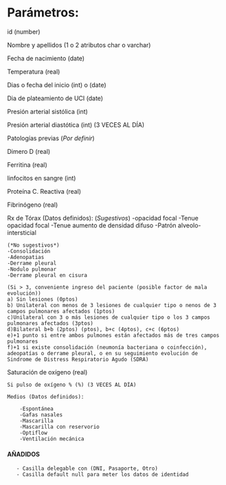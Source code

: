 # Parámetros:

id (number)

Nombre y apellidos (1 o 2 atributos char o varchar)

Fecha de nacimiento (date)

Temperatura (real)

Dias o fecha del inicio (int) o (date)

Dia de plateamiento de UCI (date)

Presión arterial sistólica (int)

Presión arterial diastótica (int) (3 VECES AL DÍA)

Patologías previas (*Por definir*)

Dimero D (real)

Ferritina (real)

linfocitos en sangre (int)

Proteína C. Reactiva (real)

Fibrinógeno (real)

Rx de Tórax (Datos definidos):
    (*Sugestivos*)
    -opacidad focal
    -Tenue opacidad focal
    -Tenue aumento de densidad difuso
    -Patrón alveolo-intersticial

    (*No sugestivos*)
    -Consolidación
    -Adenopatias
    -Derrame pleural
    -Nodulo pulmonar
    -Derrame pleural en cisura

    (Si > 3, conveniente ingreso del paciente (posible factor de mala evolución))
    a) Sin lesiones (0ptos)
    b) Unilateral con menos de 3 lesiones de cualquier tipo o nenos de 3 campos pulmonares afectados (1ptos)
    c)Unilateral con 3 o más lesiones de cualquier tipo o los 3 campos pulmonares afectados (3ptos)
    d)Bilateral b+b (2ptos) (ptos), b+c (4ptos), c+c (6ptos)
    e)+1 punto si entre ambos pulmones están afectados más de tres campos pulmonares
    f)+1 si existe consolidación (neumonía bacteriana o coinfección), adeopatías o derrame pleural, o en su seguimiento evolución de Sindrome de Distress Respiratorio Agudo (SDRA)

Saturación de oxígeno (real)
    
    Si pulso de oxígeno % (%) (3 VECES AL DÍA)
    
    Medios (Datos definidos):
        
        -Espontánea
        -Gafas nasales
        -Mascarilla
        -Mascarilla con reservorio
        -Optiflow
        -Ventilación mecánica
        
        
#### AÑADIDOS
        
       - Casilla delegable con (DNI, Pasaporte, Otro)
       - Casilla default null para meter los datos de identidad
